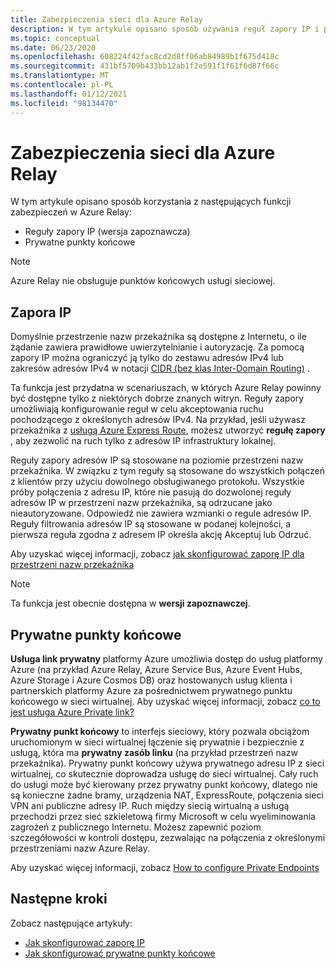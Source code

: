 ```yaml
---
title: Zabezpieczenia sieci dla Azure Relay
description: W tym artykule opisano sposób używania reguł zapory IP i prywatnych punktów końcowych z Azure Relay.
ms.topic: conceptual
ms.date: 06/23/2020
ms.openlocfilehash: 608224f42fac8cd2d8ff06ab84989b1f675d418c
ms.sourcegitcommit: 431bf5709b433bb12ab1f2e591f1f61f6d87f66c
ms.translationtype: MT
ms.contentlocale: pl-PL
ms.lasthandoff: 01/12/2021
ms.locfileid: "98134470"
---
```

# <a name="network-security-for-azure-relay"></a>Zabezpieczenia sieci dla Azure Relay 
W tym artykule opisano sposób korzystania z następujących funkcji zabezpieczeń w Azure Relay: 

- Reguły zapory IP (wersja zapoznawcza)
- Prywatne punkty końcowe 

> [!NOTE]
> Azure Relay nie obsługuje punktów końcowych usługi sieciowej. 


## <a name="ip-firewall"></a>Zapora IP 
Domyślnie przestrzenie nazw przekaźnika są dostępne z Internetu, o ile żądanie zawiera prawidłowe uwierzytelnianie i autoryzację. Za pomocą zapory IP można ograniczyć ją tylko do zestawu adresów IPv4 lub zakresów adresów IPv4 w notacji [CIDR (bez klas Inter-Domain Routing)](https://en.wikipedia.org/wiki/Classless_Inter-Domain_Routing) .

Ta funkcja jest przydatna w scenariuszach, w których Azure Relay powinny być dostępne tylko z niektórych dobrze znanych witryn. Reguły zapory umożliwiają konfigurowanie reguł w celu akceptowania ruchu pochodzącego z określonych adresów IPv4. Na przykład, jeśli używasz przekaźnika z [usługą Azure Express Route](../expressroute/expressroute-faqs.md#supported-services), możesz utworzyć **regułę zapory** , aby zezwolić na ruch tylko z adresów IP infrastruktury lokalnej. 

Reguły zapory adresów IP są stosowane na poziomie przestrzeni nazw przekaźnika. W związku z tym reguły są stosowane do wszystkich połączeń z klientów przy użyciu dowolnego obsługiwanego protokołu. Wszystkie próby połączenia z adresu IP, które nie pasują do dozwolonej reguły adresów IP w przestrzeni nazw przekaźnika, są odrzucane jako nieautoryzowane. Odpowiedź nie zawiera wzmianki o regule adresów IP. Reguły filtrowania adresów IP są stosowane w podanej kolejności, a pierwsza reguła zgodna z adresem IP określa akcję Akceptuj lub Odrzuć.

Aby uzyskać więcej informacji, zobacz [jak skonfigurować zaporę IP dla przestrzeni nazw przekaźnika](ip-firewall-virtual-networks.md)

> [!NOTE]
> Ta funkcja jest obecnie dostępna w **wersji zapoznawczej**. 

## <a name="private-endpoints"></a>Prywatne punkty końcowe

**Usługa link prywatny** platformy Azure umożliwia dostęp do usług platformy Azure (na przykład Azure Relay, Azure Service Bus, Azure Event Hubs, Azure Storage i Azure Cosmos DB) oraz hostowanych usług klienta i partnerskich platformy Azure za pośrednictwem prywatnego punktu końcowego w sieci wirtualnej. Aby uzyskać więcej informacji, zobacz [co to jest usługa Azure Private link?](../private-link/private-link-overview.md)

**Prywatny punkt końcowy** to interfejs sieciowy, który pozwala obciążom uruchomionym w sieci wirtualnej łączenie się prywatnie i bezpiecznie z usługą, która ma **prywatny zasób linku** (na przykład przestrzeń nazw przekaźnika). Prywatny punkt końcowy używa prywatnego adresu IP z sieci wirtualnej, co skutecznie doprowadza usługę do sieci wirtualnej. Cały ruch do usługi może być kierowany przez prywatny punkt końcowy, dlatego nie są konieczne żadne bramy, urządzenia NAT, ExpressRoute, połączenia sieci VPN ani publiczne adresy IP. Ruch między siecią wirtualną a usługą przechodzi przez sieć szkieletową firmy Microsoft w celu wyeliminowania zagrożeń z publicznego Internetu. Możesz zapewnić poziom szczegółowości w kontroli dostępu, zezwalając na połączenia z określonymi przestrzeniami nazw Azure Relay.

Aby uzyskać więcej informacji, zobacz [How to configure Private Endpoints](private-link-service.md)


## <a name="next-steps"></a>Następne kroki
Zobacz następujące artykuły:

- [Jak skonfigurować zaporę IP](ip-firewall-virtual-networks.md)
- [Jak skonfigurować prywatne punkty końcowe](private-link-service.md)
